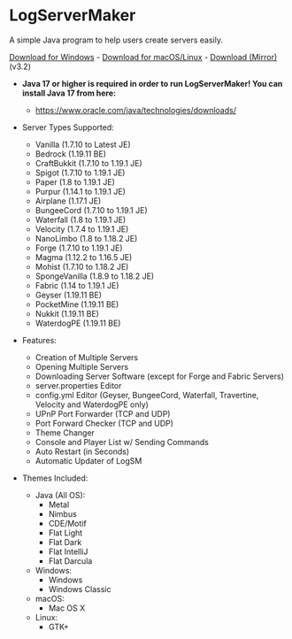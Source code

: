 # LogServerMaker

A simple Java program to help users create servers easily.

[Download for Windows](https://logicism.tv/downloads/LogServerMaker-v3.2_win64.zip) - [Download for macOS/Linux](https://logicism.tv/downloads/LogServerMaker-v3.2_macos_linux.zip) -  [Download (Mirror)](https://mega.nz/folder/JQJWDToI#2DLwnCAxI_LOBbGzP7Bhiw) (v3.2)

* **Java 17 or higher is required in order to run LogServerMaker! You can install Java 17 from here:**
    * https://www.oracle.com/java/technologies/downloads/

* Server Types Supported:
    * Vanilla (1.7.10 to Latest JE)
    * Bedrock (1.19.11 BE)
    * CraftBukkit (1.7.10 to 1.19.1 JE)
    * Spigot (1.7.10 to 1.19.1 JE)
    * Paper (1.8 to 1.19.1 JE)
    * Purpur (1.14.1 to 1.19.1 JE)
    * Airplane (1.17.1 JE)
    * BungeeCord (1.7.10 to 1.19.1 JE)
    * Waterfall (1.8 to 1.19.1 JE)
    * Velocity (1.7.4 to 1.19.1 JE)
    * NanoLimbo (1.8 to 1.18.2 JE)
    * Forge (1.7.10 to 1.19.1 JE)
    * Magma (1.12.2 to 1.16.5 JE)
    * Mohist (1.7.10 to 1.18.2 JE)
    * SpongeVanilla (1.8.9 to 1.18.2 JE)
    * Fabric (1.14 to 1.19.1 JE)
    * Geyser (1.19.11 BE)
    * PocketMine (1.19.11 BE)
    * Nukkit (1.19.11 BE)
    * WaterdogPE (1.19.11 BE)

* Features:
    * Creation of Multiple Servers
    * Opening Multiple Servers
    * Downloading Server Software (except for Forge and Fabric Servers)
    * server.properties Editor
    * config.yml Editor (Geyser, BungeeCord, Waterfall, Travertine, Velocity and WaterdogPE only)
    * UPnP Port Forwarder (TCP and UDP)
    * Port Forward Checker (TCP and UDP)
    * Theme Changer
    * Console and Player List w/ Sending Commands
    * Auto Restart (in Seconds)
    * Automatic Updater of LogSM

* Themes Included:
    * Java (All OS):
        * Metal
        * Nimbus
        * CDE/Motif
        * Flat Light
        * Flat Dark
        * Flat IntelliJ
        * Flat Darcula
    * Windows:
        * Windows
        * Windows Classic
    * macOS:
        * Mac OS X
    * Linux:
        * GTK+
